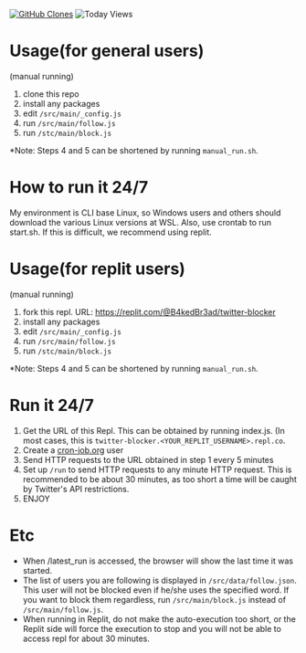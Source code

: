 [![GitHub Clones](https://img.shields.io/badge/dynamic/json?color=success&label=Clone&query=count&url=https://gist.githubusercontent.com/B4kedBr3ad/9995acef0933a1f9ab38d3cc93e9653c/raw/clone.json&logo=github)](https://github.com/MShawon/github-clone-count-badge)
![Today Views](https://views.whatilearened.today/views/github/B4kedBr3ad/twitter-autoblock.svg)

Usage(for general users)
=====
(manual running)
1. clone this repo
2. install any packages
3. edit `/src/main/_config.js`
4. run `/src/main/follow.js`
5. run `/stc/main/block.js`

*Note: Steps 4 and 5 can be shortened by running `manual_run.sh`.

How to run it 24/7
=====
My environment is CLI base Linux, so Windows users and others should download the various Linux versions at WSL. Also, use crontab to run start.sh. If this is difficult, we recommend using replit.

Usage(for replit users)
=====
(manual running)
1. fork this repl. URL: https://replit.com/@B4kedBr3ad/twitter-blocker
2. install any packages
3. edit `/src/main/_config.js`
4. run `/src/main/follow.js`
5. run `/stc/main/block.js`

*Note: Steps 4 and 5 can be shortened by running `manual_run.sh`.

Run it 24/7
=====

1. Get the URL of this Repl. This can be obtained by running index.js. (In most cases, this is `twitter-blocker.<YOUR_REPLIT_USERNAME>.repl.co`.
2. Create a [cron-job.org](https://cron-job.org) user
3. Send HTTP requests to the URL obtained in step 1 every 5 minutes
4. Set up `/run` to send HTTP requests to any minute HTTP request. This is recommended to be about 30 minutes, as too short a time will be caught by Twitter's API restrictions.
5. ENJOY

Etc 
=====
- When /latest_run is accessed, the browser will show the last time it was started.
- The list of users you are following is displayed in `/src/data/follow.json`. This user will not be blocked even if he/she uses the specified word. If you want to block them regardless, run `/src/main/block.js` instead of `/src/main/follow.js`.
- When running in Replit, do not make the auto-execution too short, or the Replit side will force the execution to stop and you will not be able to access repl for about 30 minutes.